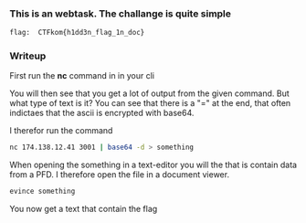 ### This is an webtask. The challange is quite simple

```sh
flag:  CTFkom{h1dd3n_flag_1n_doc}

```

### Writeup

First run the **nc** command in in your cli

You will then see that you get a lot of output from the given command. But what type of text is it? You can see that there is a "=" at the end, that often indictaes that the ascii is encrypted with base64. 

I therefor run the command 

```sh
nc 174.138.12.41 3001 | base64 -d > something
```

When opening the something in a text-editor you will the that is contain data from a PFD. I therefore open the file in a document viewer. 

```sh
evince something
```

You now get a text that contain the flag
